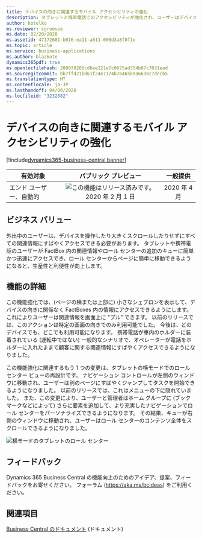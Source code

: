 ```yaml
---
title: デバイスの向きに関連するモバイル アクセシビリティの強化
description: タブレットと携帯電話でのアクセシビリティが強化され、ユーザーはデバイスの向きに関係なくすべての関連情報にアクセスできるようになります。
author: kotelko
ms.reviewer: sgroespe
ms.date: 02/20/2020
ms.assetid: 47172681-b016-ea11-a811-000d3a8f0f1e
ms.topic: article
ms.service: business-applications
ms.author: blazkote
dynamics365pdf: true
ms.openlocfilehash: 2080f8286cd6ee221e7c0675ad354b07c7031ead
ms.sourcegitcommit: bb7ffd21bd61f24e7174b76465b9a6630c7decb5
ms.translationtype: HT
ms.contentlocale: ja-JP
ms.lasthandoff: 04/06/2020
ms.locfileid: "3232882"
---
```

# <a name="enhanced-mobile-accessibility-related-to-device-orientation"></a>デバイスの向きに関連するモバイル アクセシビリティの強化
[!include[dynamics365-business-central banner](../includes/dynamics365-business-central.md)]

| 有効対象    |  パブリック プレビュー | 一般提供 | 
| ---------- | :----------: |:----------: |
|エンド ユーザー、自動的|![この機能はリリース済みです。](/dynamics365-release-plan/media/green-checkmark.png "この機能はリリース済みです。") 2020 年 2 月 1 日| 2020 年 4 月|


## <a name="business-value"></a>ビジネス バリュー
<!-- bv start -->
外出中のユーザーは、デバイスを操作したり大きくスクロールしたりせずにすべての関連情報にすばやくアクセスできる必要があります。 タブレットや携帯電話のユーザーが FactBox 内の関連情報やロール センターの追加のキューに簡単かつ迅速にアクセスでき、ロール センターからページに簡単に移動できるようになると、生産性と利便性が向上します。
<!-- bv end -->



## <a name="feature-details"></a>機能の詳細
<!--feature detail start -->
この機能強化では、(ページの横または上部に) 小さなシェブロンを表示して、デバイスの向きに関係なく FactBoxes 内の情報にアクセスできるようにします。これによりユーザーは関連情報を画面上に "プル" できます。 以前のリリースでは、このアクションは特定の画面の向きでのみ利用可能でした。 今後は、どのデバイスでも、どこでも利用可能になります。 携帯電話が車内のホルダーに装着されている (運転中ではない) 一般的なシナリオで、オペレーターが電話をホルダーに入れたままで顧客に関する関連情報にすばやくアクセスできるようになりました。

この機能強化に関連するもう 1 つの変更は、タブレットの横モードでのロール センター ビューの再設計です。 ナビゲーション コントロールが左側のウィンドウに移動され、ユーザーは別のページにすばやくジャンプしてタスクを開始できるようになりました。 以前のリリースでは、これはメニューの下に隠れていました。 また、この変更により、ユーザーと管理者はホーム グループに (ブックマークなどによって) さらに要素を追加して、より充実したナビゲーションでロール センターをパーソナライズできるようになります。 その結果、キューが右側のウィンドウに移動され、ユーザーはロール センターのコンテンツ全体をスクロールできるようになりました。
<!--feature detail end -->

![横モードのタブレットのロール センター](media/new-tablet-view-ipad-air.png "横モードのタブレットのロール センター")
<!-- Picture 1 -->





## <a name="tell-us-what-you-think"></a>フィードバック
Dynamics 365 Business Central の機能向上のためのアイデア、提案、フィードバックをお寄せください。 フォーラム (https://aka.ms/bcideas) をご利用ください。




## <a name="see-also"></a>関連項目


<!--docs start-->
[Business Central のドキュメント](https://docs.microsoft.com/dynamics365/business-central/) (ドキュメント)
<!--docs end-->

